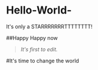 # Hello-World-
It's only a STARRRRRRRTTTTTTTT!


##Happy Happy now

> *It's first to edit.*

#It's time to change the world

